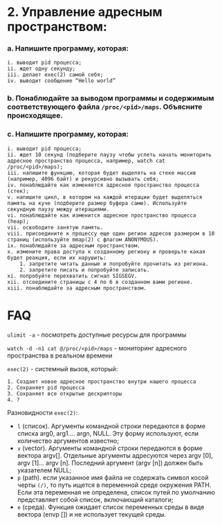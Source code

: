 # 2. Управление адресным пространством:
### a. Напишите программу, которая:
    i. выводит pid процесса;
    ii. ждет одну секунду;
    iii. делает exec(2) самой себя;
    iv. выводит сообщение “Hello world”
### b. Понаблюдайте за выводом программы и содержимым соответствующего файла `/proc/<pid>/maps`. Объясните происходящее.
### c. Напишите программу, которая:
    i. выводит pid процесса;
    ii. ждет 10 секунд (подберите паузу чтобы успеть начать мониторить
    адресное пространство процесса, например, watch cat
    /proc/<pid>/maps);
    iii. напишите функцию, которая будет выделять на стеке массив
    (например, 4096 байт) и рекурсивно вызывать себя;
    iv. понаблюдайте как изменяется адресное пространство процесса
    (стек);
    v. напишите цикл, в котором на каждой итерации будет выделяться
    память на куче (подберите размер буфера сами). Используйте
    секундную паузу между итерациями.
    vi. понаблюдайте как изменится адресное пространство процесса
    (heap);
    vii. освободите занятую память.
    viii. присоедините к процессу еще один регион адресов размером в 10
    страниц (используйте mmap(2) с флагом ANONYMOUS).
    ix. понаблюдайте за адресным пространством.
    x. измените права доступа к созданному региону и проверьте какая
    будет реакция, если их нарушить:
        1. запретите читать данные и попробуйте прочитать из региона.
        2. запретите писать и попробуйте записать.
    xi. попробуйте перехватить сигнал SIGSEGV.
    xii. отсоедините страницы с 4 по 6 в созданном вами регионе.
    xiii. понаблюдайте за адресным пространством.

# FAQ 

`ulimit -a` - посмотреть доступные ресурсы для программы

`watch -d -n1 cat @/proc/<pid>/maps` - 
мониторинг адресного пространства в реальном времени

``exec(2)`` - системный вызов, который:

    1. Создает новое адресное пространство внутри нашего процесса
    2. Сохраняет pid процесса
    3. Сохраняет все открытые дескрипторы
    4. ?

Разновидности `exec(2)`:

 * `l` (список). Аргументы командной строки передаются в форме списка arg0, arg1.... argn, NULL. Эту форму используют, если количество аргументов известно;
 * `v` (vector). Аргументы командной строки передаются в форме вектора argv[]. Отдельные аргументы адресуются через argv [0], argv [1]... argv [n]. Последний аргумент (argv [n]) должен быть указателем NULL;
 * `p` (path). если указанное имя файла не содержать символ косой черты `(/)`, то путь ищется в переменной среде окружения PATH. Если эта переменная не определена, список путей по умолчанию представляет собой список, включающий каталоги;
 * `e` (среда). Функция ожидает список переменных среды в виде вектора (envp []) и не использует текущей среды.
 